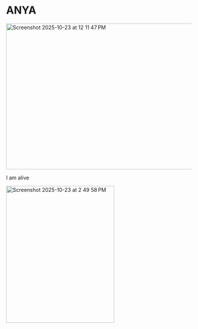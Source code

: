 # ANYA

<img width="669" height="395" alt="Screenshot 2025-10-23 at 12 11 47 PM" src="https://github.com/user-attachments/assets/7605e2d9-819e-4d0e-86e3-ec55fdb76dbf" />

I am alive

<img width="293" height="371" alt="Screenshot 2025-10-23 at 2 49 58 PM" src="https://github.com/user-attachments/assets/21815681-2173-45fe-9c3c-2836c700b9c7" />
